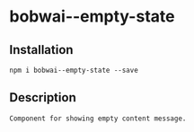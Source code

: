 # bobwai--empty-state

## Installation

    npm i bobwai--empty-state --save

## Description

    Component for showing empty content message.
